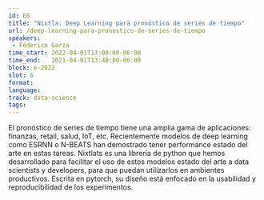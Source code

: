 ```yaml
---
id: E6
title: "Nixtla: Deep Learning para pronóstico de series de tiempo"
url: /deep-learning-para-pronostico-de-series-de-tiempo
speakers:
 - Federico Garza
time_start: 2022-04-01T13:00:00-06:00
time_end:   2021-04-01T13:40:00-06:00
block: e-2022
slot: 6
format: 
language: 
track: data-science
tags:
---
```


El pronóstico de series de tiempo tiene una amplia gama de aplicaciones: finanzas, retail, salud, IoT, etc. Recientemente modelos de deep learning como ESRNN o N-BEATS han demostrado tener performance estado del arte en estas tareas. Nixtlats es una librería de python que hemos desarrollado para facilitar el uso de estos modelos estado del arte a data scientists y developers, para que puedan utilizarlos en ambientes productivos. Escrita en pytorch, su diseño está enfocado en la usabilidad y reproducibilidad de los experimentos.

